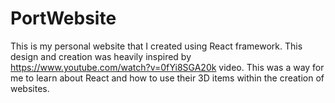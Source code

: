 # PortWebsite
This is my personal website that I created using React framework. This design and creation was heavily inspired by https://www.youtube.com/watch?v=0fYi8SGA20k video. This was a way for me to learn about React and how to use their 3D items within the creation of websites.
